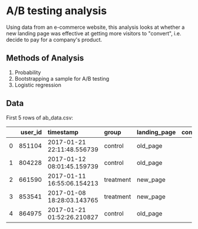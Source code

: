 # A/B testing analysis

Using data from an e-commerce website, this analysis looks at whether a new landing page was effective at getting more visitors to "convert", i.e. decide to pay for a company's product.

## Methods of Analysis

1. Probability
2. Bootstrapping a sample for A/B testing
3. Logistic regression

## Data

First 5 rows of ab_data.csv:

|    |   user_id | timestamp                  | group     | landing_page   |   converted |
|---:|----------:|:---------------------------|:----------|:---------------|------------:|
|  0 |    851104 | 2017-01-21 22:11:48.556739 | control   | old_page       |           0 |
|  1 |    804228 | 2017-01-12 08:01:45.159739 | control   | old_page       |           0 |
|  2 |    661590 | 2017-01-11 16:55:06.154213 | treatment | new_page       |           0 |
|  3 |    853541 | 2017-01-08 18:28:03.143765 | treatment | new_page       |           0 |
|  4 |    864975 | 2017-01-21 01:52:26.210827 | control   | old_page       |           1 |

